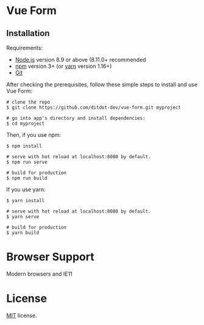 # Vue Form

## Installation

Requirements:

* [Node.js](https://nodejs.org/en/) version 8.9 or above (8.11.0+ recommended
* [npm](https://www.npmjs.com/get-npm) version 3+ (or [yarn](https://yarnpkg.com/lang/en/docs/install/) version 1.16+)
* [Git](https://git-scm.com/)

After checking the prerequisites, follow these simple steps to install and use Vue Form:

```
# clone the repo
$ git clone https://github.com/ditdot-dev/vue-form.git myproject

# go into app's directory and install dependencies:
$ cd myproject
```

Then, if you use npm:

```
$ npm install

# serve with hot reload at localhost:8080 by default.
$ npm run serve

# build for production
$ npm run build
```

If you use yarn:

```
$ yarn install

# serve with hot reload at localhost:8080 by default.
$ yarn serve

# build for production
$ yarn build
```

# Browser Support

Modern browsers and IE11

# License

[MIT](https://github.com/ditdot-dev/vue-form/LICENSE) license.